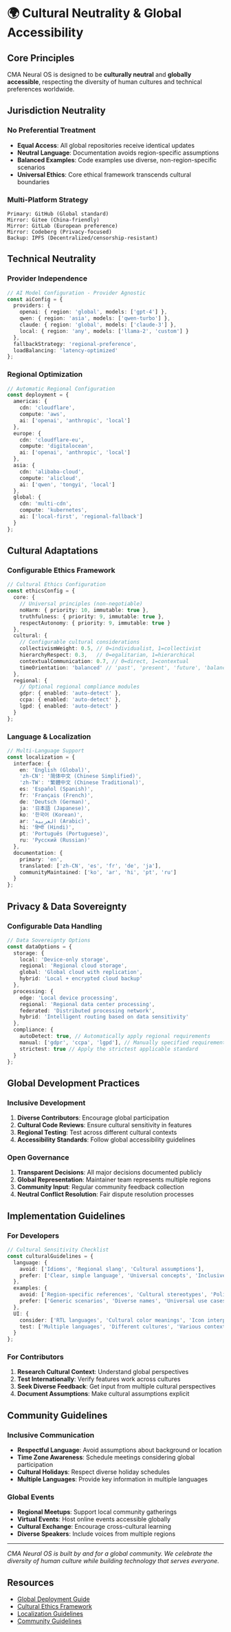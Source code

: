 # 🌍 Cultural Neutrality & Global Accessibility

## Core Principles

CMA Neural OS is designed to be **culturally neutral** and **globally accessible**, respecting the diversity of human cultures and technical preferences worldwide.

## Jurisdiction Neutrality

### No Preferential Treatment
- **Equal Access**: All global repositories receive identical updates
- **Neutral Language**: Documentation avoids region-specific assumptions
- **Balanced Examples**: Code examples use diverse, non-region-specific scenarios
- **Universal Ethics**: Core ethical framework transcends cultural boundaries

### Multi-Platform Strategy
```
Primary: GitHub (Global standard)
Mirror: Gitee (China-friendly)
Mirror: GitLab (European preference)  
Mirror: Codeberg (Privacy-focused)
Backup: IPFS (Decentralized/censorship-resistant)
```

## Technical Neutrality

### Provider Independence
```typescript
// AI Model Configuration - Provider Agnostic
const aiConfig = {
  providers: {
    openai: { region: 'global', models: ['gpt-4'] },
    qwen: { region: 'asia', models: ['qwen-turbo'] },
    claude: { region: 'global', models: ['claude-3'] },
    local: { region: 'any', models: ['llama-2', 'custom'] }
  },
  fallbackStrategy: 'regional-preference',
  loadBalancing: 'latency-optimized'
};
```

### Regional Optimization
```typescript
// Automatic Regional Configuration
const deployment = {
  americas: {
    cdn: 'cloudflare',
    compute: 'aws',
    ai: ['openai', 'anthropic', 'local']
  },
  europe: {
    cdn: 'cloudflare-eu',
    compute: 'digitalocean',
    ai: ['openai', 'anthropic', 'local']
  },
  asia: {
    cdn: 'alibaba-cloud',
    compute: 'alicloud',
    ai: ['qwen', 'tongyi', 'local']
  },
  global: {
    cdn: 'multi-cdn',
    compute: 'kubernetes',
    ai: ['local-first', 'regional-fallback']
  }
};
```

## Cultural Adaptations

### Configurable Ethics Framework
```typescript
// Cultural Ethics Configuration
const ethicsConfig = {
  core: {
    // Universal principles (non-negotiable)
    noHarm: { priority: 10, immutable: true },
    truthfulness: { priority: 9, immutable: true },
    respectAutonomy: { priority: 9, immutable: true }
  },
  cultural: {
    // Configurable cultural considerations
    collectivismWeight: 0.5, // 0=individualist, 1=collectivist
    hierarchyRespect: 0.3,   // 0=egalitarian, 1=hierarchical
    contextualCommunication: 0.7, // 0=direct, 1=contextual
    timeOrientation: 'balanced' // 'past', 'present', 'future', 'balanced'
  },
  regional: {
    // Optional regional compliance modules
    gdpr: { enabled: 'auto-detect' },
    ccpa: { enabled: 'auto-detect' },
    lgpd: { enabled: 'auto-detect' }
  }
};
```

### Language & Localization
```typescript
// Multi-Language Support
const localization = {
  interface: {
    en: 'English (Global)',
    'zh-CN': '简体中文 (Chinese Simplified)',
    'zh-TW': '繁體中文 (Chinese Traditional)',
    es: 'Español (Spanish)',
    fr: 'Français (French)',
    de: 'Deutsch (German)',
    ja: '日本語 (Japanese)',
    ko: '한국어 (Korean)',
    ar: 'العربية (Arabic)',
    hi: 'हिन्दी (Hindi)',
    pt: 'Português (Portuguese)',
    ru: 'Русский (Russian)'
  },
  documentation: {
    primary: 'en',
    translated: ['zh-CN', 'es', 'fr', 'de', 'ja'],
    communityMaintained: ['ko', 'ar', 'hi', 'pt', 'ru']
  }
};
```

## Privacy & Data Sovereignty

### Configurable Data Handling
```typescript
// Data Sovereignty Options
const dataOptions = {
  storage: {
    local: 'Device-only storage',
    regional: 'Regional cloud storage',
    global: 'Global cloud with replication',
    hybrid: 'Local + encrypted cloud backup'
  },
  processing: {
    edge: 'Local device processing',
    regional: 'Regional data center processing',
    federated: 'Distributed processing network',
    hybrid: 'Intelligent routing based on data sensitivity'
  },
  compliance: {
    autoDetect: true, // Automatically apply regional requirements
    manual: ['gdpr', 'ccpa', 'lgpd'], // Manually specified requirements
    strictest: true // Apply the strictest applicable standard
  }
};
```

## Global Development Practices

### Inclusive Development
1. **Diverse Contributors**: Encourage global participation
2. **Cultural Code Reviews**: Ensure cultural sensitivity in features
3. **Regional Testing**: Test across different cultural contexts
4. **Accessibility Standards**: Follow global accessibility guidelines

### Open Governance
1. **Transparent Decisions**: All major decisions documented publicly
2. **Global Representation**: Maintainer team represents multiple regions
3. **Community Input**: Regular community feedback collection
4. **Neutral Conflict Resolution**: Fair dispute resolution processes

## Implementation Guidelines

### For Developers
```typescript
// Cultural Sensitivity Checklist
const culturalGuidelines = {
  language: {
    avoid: ['Idioms', 'Regional slang', 'Cultural assumptions'],
    prefer: ['Clear, simple language', 'Universal concepts', 'Inclusive examples']
  },
  examples: {
    avoid: ['Region-specific references', 'Cultural stereotypes', 'Political content'],
    prefer: ['Generic scenarios', 'Diverse names', 'Universal use cases']
  },
  UI: {
    consider: ['RTL languages', 'Cultural color meanings', 'Icon interpretations'],
    test: ['Multiple languages', 'Different cultures', 'Various contexts']
  }
};
```

### For Contributors
1. **Research Cultural Context**: Understand global perspectives
2. **Test Internationally**: Verify features work across cultures
3. **Seek Diverse Feedback**: Get input from multiple cultural perspectives
4. **Document Assumptions**: Make cultural assumptions explicit

## Community Guidelines

### Inclusive Communication
- **Respectful Language**: Avoid assumptions about background or location
- **Time Zone Awareness**: Schedule meetings considering global participation
- **Cultural Holidays**: Respect diverse holiday schedules
- **Multiple Languages**: Provide key information in multiple languages

### Global Events
- **Regional Meetups**: Support local community gatherings
- **Virtual Events**: Host online events accessible globally
- **Cultural Exchange**: Encourage cross-cultural learning
- **Diverse Speakers**: Include voices from multiple regions

---

*CMA Neural OS is built by and for a global community. We celebrate the diversity of human culture while building technology that serves everyone.*

## Resources

- [Global Deployment Guide](./GLOBAL_DEPLOYMENT.md)
- [Cultural Ethics Framework](./docs/ethics-framework.md)
- [Localization Guidelines](./docs/localization.md)
- [Community Guidelines](./CODE_OF_CONDUCT.md)
